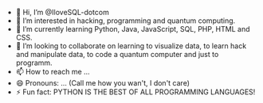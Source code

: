 - 👋 Hi, I’m @IloveSQL-dotcom
- 👀 I’m interested in hacking, programming and quantum computing.
- 🌱 I’m currently learning Python, Java, JavaScript, SQL, PHP, HTML and CSS.
- 💞️ I’m looking to collaborate on learning to visualize data, to learn hack and manipulate data, to code a quantum computer and just to programm.
- 📫 How to reach me ...
- 😄 Pronouns: ... (Call me how you wan't, I don't care)
- ⚡ Fun fact: PYTHON IS THE BEST OF ALL PROGRAMMING LANGUAGES!

<!---
IloveSQL-dotcom/IloveSQL-dotcom is a ✨ special ✨ repository because its `README.md` (this file) appears on your GitHub profile.
You can click the Preview link to take a look at your changes.
--->
